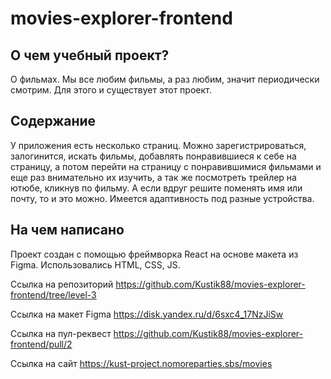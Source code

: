 # movies-explorer-frontend

## О чем учебный проект?

О фильмах. Мы все любим фильмы, а раз любим, значит периодически смотрим. Для этого и существует этот проект.

## Содержание

У приложения есть несколько страниц. Можно зарегистрироваться, залогинится, искать фильмы, добавлять понравившиеся к себе на страницу, а потом перейти на страницу с понравившимися фильмами и еще раз внимательно их изучить, а так же посмотреть трейлер на ютюбе, кликнув по фильму. А если вдруг решите поменять имя или почту, то и это можно. Имеется адаптивность под разные устройства.


## На чем написано

Проект создан с помощью фреймворка React на основе макета из Figma. Использовались HTML, CSS, JS.

Ссылка на репозиторий https://github.com/Kustik88/movies-explorer-frontend/tree/level-3

Ссылка на макет Figma https://disk.yandex.ru/d/6sxc4_17NzJiSw

Ссылка на пул-реквест https://github.com/Kustik88/movies-explorer-frontend/pull/2

Ссылка на сайт https://kust-project.nomoreparties.sbs/movies
